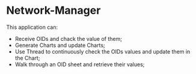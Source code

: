 # Network-Manager

This application can:

- Receive OIDs and chack the value of them;
- Generate Charts and update Charts;
- Use Thread to continuously check the OIDs values and update them in the Chart;
- Walk through an OID sheet and retrieve their values;
